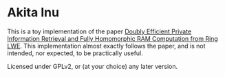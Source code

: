 # Akita Inu
This is a toy implementation of the paper [Doubly Efficient Private Information Retrieval and Fully Homomorphic RAM Computation from Ring LWE](https://eprint.iacr.org/2022/1703.pdf). This implementation almost exactly follows the paper, and is not intended, nor expected, to be practically useful.

Licensed under GPLv2, or (at your choice) any later version.
